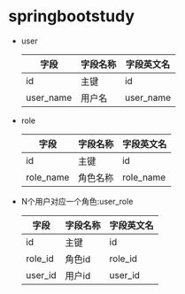 # springbootstudy

- user

  | 字段      | 字段名称 | 字段英文名 |
  | --------- | -------- | ---------- |
  | id        | 主键     | id         |
  | user_name | 用户名   | user_name  |

  

- role

  | 字段      | 字段名称 | 字段英文名 |
  | --------- | -------- | ---------- |
  | id        | 主键     | id         |
  | role_name | 角色名称 | role_name  |

- N个用户对应一个角色:user_role

  | 字段    | 字段名称 | 字段英文名 |
  | ------- | -------- | ---------- |
  | id      | 主键     | id         |
  | role_id | 角色id   | role_id    |
  | user_id | 用户id   | user_id    |

  
